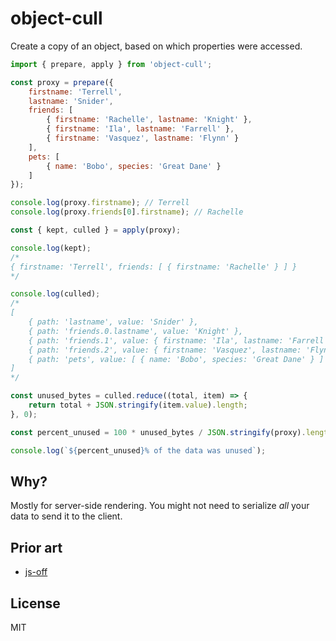 # object-cull

Create a copy of an object, based on which properties were accessed.

```js
import { prepare, apply } from 'object-cull';

const proxy = prepare({
	firstname: 'Terrell',
	lastname: 'Snider',
	friends: [
		{ firstname: 'Rachelle', lastname: 'Knight' },
		{ firstname: 'Ila', lastname: 'Farrell' },
		{ firstname: 'Vasquez', lastname: 'Flynn' }
	],
	pets: [
		{ name: 'Bobo', species: 'Great Dane' }
	]
});

console.log(proxy.firstname); // Terrell
console.log(proxy.friends[0].firstname); // Rachelle

const { kept, culled } = apply(proxy);

console.log(kept);
/*
{ firstname: 'Terrell', friends: [ { firstname: 'Rachelle' } ] }
*/

console.log(culled);
/*
[
	{ path: 'lastname', value: 'Snider' },
	{ path: 'friends.0.lastname', value: 'Knight' },
	{ path: 'friends.1', value: { firstname: 'Ila', lastname: 'Farrell' } },
	{ path: 'friends.2', value: { firstname: 'Vasquez', lastname: 'Flynn' } },
	{ path: 'pets', value: [ { name: 'Bobo', species: 'Great Dane' } ] }
]
*/

const unused_bytes = culled.reduce((total, item) => {
	return total + JSON.stringify(item.value).length;
}, 0);

const percent_unused = 100 * unused_bytes / JSON.stringify(proxy).length;

console.log(`${percent_unused}% of the data was unused`);
```


## Why?

Mostly for server-side rendering. You might not need to serialize *all* your data to send it to the client.


## Prior art

* [js-off](https://github.com/reconbot/js-off)


## License

MIT
